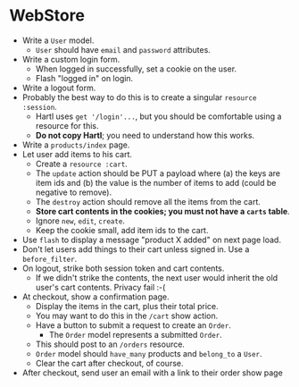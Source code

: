 # WebStore

* Write a `User` model.
    * `User` should have `email` and `password` attributes.
* Write a custom login form.
    * When logged in successfully, set a cookie on the user.
    * Flash "logged in" on login.
* Write a logout form.
* Probably the best way to do this is to create a singular `resource
  :session`.
    * Hartl uses `get '/login'...`, but you should be comfortable using a
      resource for this.
    * **Do not copy Hartl**; you need to understand how this works.
* Write a `products/index` page.
* Let user add items to his cart.
    * Create a `resource :cart`.
    * The `update` action should be PUT a payload where (a) the keys are item
      ids and (b) the value is the number of items to add (could be negative
      to remove).
    * The `destroy` action should remove all the items from the cart.
    * **Store cart contents in the cookies; you must not have a `carts`
      table**.
    * Ignore `new`, `edit`, `create`.
    * Keep the cookie small, add item ids to the cart.
* Use `flash` to display a message "product X added" on next page load.
* Don't let users add things to their cart unless signed in. Use a
  `before_filter`.
* On logout, strike both session token and cart contents.
    * If we didn't strike the contents, the next user would inherit the old
      user's cart contents. Privacy fail :-(
* At checkout, show a confirmation page.
    * Display the items in the cart, plus their total price.
    * You may want to do this in the `/cart` show action.
    * Have a button to submit a request to create an `Order`.
        * The `Order` model represents a submitted `Order`.
    * This should post to an `/orders` resource.
    * `Order` model should `have_many` products and `belong_to` a `User`.
    * Clear the cart after checkout, of course.
* After checkout, send user an email with a link to their order show page
